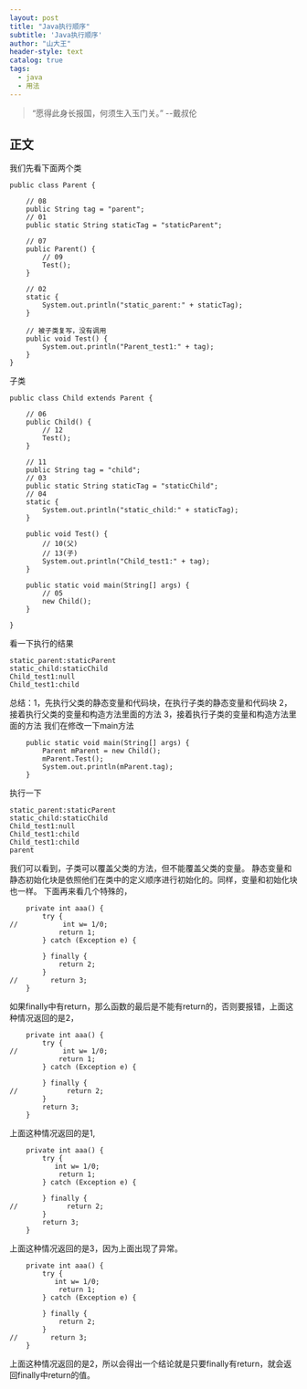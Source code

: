 ```yaml
---
layout: post
title: "Java执行顺序"
subtitle: 'Java执行顺序'
author: "山大王"
header-style: text
catalog: true
tags:
  - java
  - 用法
---
```

> “愿得此身长报国，何须生入玉门关。”
	--戴叔伦

## 正文

我们先看下面两个类

```
public class Parent {
 
	// 08
	public String tag = "parent";
	// 01
	public static String staticTag = "staticParent";
 
	// 07
	public Parent() {
		// 09
		Test();
	}
 
	// 02
	static {
		System.out.println("static_parent:" + staticTag);
	}
 
	// 被子类复写，没有调用
	public void Test() {
		System.out.println("Parent_test1:" + tag);
	}
}
```

子类

```
public class Child extends Parent {
 
	// 06
	public Child() {
		// 12
		Test();
	}
 
	// 11
	public String tag = "child";
	// 03
	public static String staticTag = "staticChild";
	// 04
	static {
		System.out.println("static_child:" + staticTag);
	}
 
	public void Test() {
		// 10(父)
		// 13(子)
		System.out.println("Child_test1:" + tag);
	}
 
	public static void main(String[] args) {
		// 05
		new Child();
	}
 
}
```

看一下执行的结果

```
static_parent:staticParent
static_child:staticChild
Child_test1:null
Child_test1:child
```

总结：1，先执行父类的静态变量和代码块，在执行子类的静态变量和代码块
           2，接着执行父类的变量和构造方法里面的方法
           3，接着执行子类的变量和构造方法里面的方法
我们在修改一下main方法

```
	public static void main(String[] args) {
		Parent mParent = new Child();
		mParent.Test();
		System.out.println(mParent.tag);
	}
```

执行一下

```
static_parent:staticParent
static_child:staticChild
Child_test1:null
Child_test1:child
Child_test1:child
parent
```

我们可以看到，子类可以覆盖父类的方法，但不能覆盖父类的变量。
静态变量和静态初始化块是依照他们在类中的定义顺序进行初始化的。同样，变量和初始化块也一样。
下面再来看几个特殊的，

```
    private int aaa() {
        try {
//           int w= 1/0;
            return 1;
        } catch (Exception e) {
 
        } finally {
            return 2;
        }
//        return 3;
    }
```

如果finally中有return，那么函数的最后是不能有return的，否则要报错，上面这种情况返回的是2，

```
    private int aaa() {
        try {
//           int w= 1/0;
            return 1;
        } catch (Exception e) {
 
        } finally {
//            return 2;
        }
        return 3;
    }
```

上面这种情况返回的是1,

```
    private int aaa() {
        try {
           int w= 1/0;
            return 1;
        } catch (Exception e) {
 
        } finally {
//            return 2;
        }
        return 3;
    }
```

上面这种情况返回的是3，因为上面出现了异常。

```
    private int aaa() {
        try {
           int w= 1/0;
            return 1;
        } catch (Exception e) {
 
        } finally {
            return 2;
        }
//        return 3;
    }
```

上面这种情况返回的是2，所以会得出一个结论就是只要finally有return，就会返回finally中return的值。